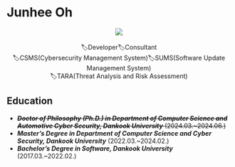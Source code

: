 # Junhee Oh
<div align="center">
<a href="https://hits.seeyoufarm.com"><img src="https://hits.seeyoufarm.com/api/count/incr/badge.svg?url=https%3A%2F%2Fgithub.com%2FOh-Junhee0123&count_bg=%23FFDD9E&title_bg=%23FF7D8A&icon=&icon_color=%23FFFFFF&title=hits&edge_flat=false"/></a>
</div>
</br>
<div align="center">
  🏷️Developer🏷️Consultant<br/>🏷️CSMS(Cybersecurity Management System)🏷️SUMS(Software Update Management System)<br/>🏷️TARA(Threat Analysis and Risk Assessment)
</div>

## Education

- <del><i><b>Doctor of Philosophy (Ph.D.) in Department of Computer Science and Automotive Cyber ​​Security, Dankook University</b></i> (2024.03.~2024.06.)</del>
- <i><b>Master’s Degree in Department of Computer Science and Cyber ​​Security, Dankook University</b></i> (2022.03.~2024.02.)
- <i><b>Bachelor’s Degree in Software, Dankook University</b></i> (2017.03.~2022.02.)
